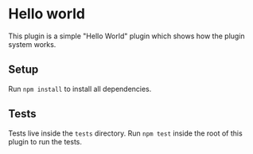 # Hello world
This plugin is a simple "Hello World" plugin which shows how the plugin system works.

## Setup
Run `npm install` to install all dependencies.

## Tests
Tests live inside the `tests` directory. Run `npm test` inside the root of this plugin to run the tests.
